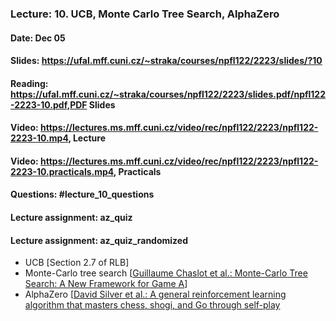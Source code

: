 ### Lecture: 10. UCB, Monte Carlo Tree Search, AlphaZero
#### Date: Dec 05
#### Slides: https://ufal.mff.cuni.cz/~straka/courses/npfl122/2223/slides/?10
#### Reading: https://ufal.mff.cuni.cz/~straka/courses/npfl122/2223/slides.pdf/npfl122-2223-10.pdf,PDF Slides
#### Video: https://lectures.ms.mff.cuni.cz/video/rec/npfl122/2223/npfl122-2223-10.mp4, Lecture
#### Video: https://lectures.ms.mff.cuni.cz/video/rec/npfl122/2223/npfl122-2223-10.practicals.mp4, Practicals
#### Questions: #lecture_10_questions
#### Lecture assignment: az_quiz
#### Lecture assignment: az_quiz_randomized

- UCB [Section 2.7 of RLB]
- Monte-Carlo tree search [[Guillaume Chaslot et al.: Monte-Carlo Tree Search: A New Framework for Game A](https://www.aaai.org/Papers/AIIDE/2008/AIIDE08-036.pdf)]
- AlphaZero [[David Silver et al.: A general reinforcement learning algorithm that masters chess, shogi, and Go through self-play](https://kstatic.googleusercontent.com/files/2f51b2a749a284c2e2dfa13911da965f4855092a179469aedd15fbe4efe8f8cbf9c515ef83ac03a6515fa990e6f85fd827dcd477845e806f23a17845072dc7bd)
